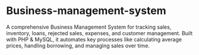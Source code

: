 # Business-management-system
A comprehensive Business Management System for tracking sales, inventory, loans, rejected sales, expenses, and customer management. Built with PHP &amp; MySQL, it automates key processes like calculating average prices, handling borrowing, and managing sales over time.
